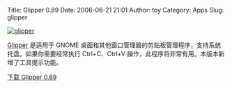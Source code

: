 Title: Glipper 0.89
Date: 2006-06-21 21:01
Author: toy
Category: Apps
Slug: glipper

[![glipper](http://static.flickr.com/61/171947385_92e87ff38d_m.jpg)](http://www.flickr.com/photos/xxd/171947385/ "Photo Sharing")

[Glipper](http://sourceforge.net/projects/glipper/) 是适用于 GNOME
桌面和其他窗口管理器的剪贴板管理程序，支持系统托盘。如果你需要经常执行
Ctrl+C、Ctrl+V 操作，此程序将非常有用。本版本新增了工具提示功能。

[下载 Glipper
0.89](http://prdownloads.sourceforge.net/glipper/glipper-0.89.tar.gz?download)
